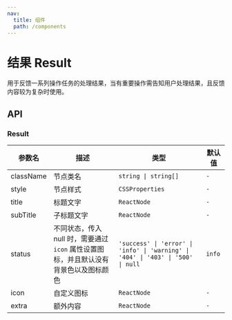 ```yaml
---
nav:
  title: 组件
  path: /components
---
```


# 结果 Result

用于反馈一系列操作任务的处理结果，当有重要操作需告知用户处理结果，且反馈内容较为复杂时使用。

## API

### Result

|参数名|描述|类型|默认值|
|---|---|---|---|
|className|节点类名|`string \| string[]`|`-`|
|style|节点样式|`CSSProperties`|`-`|
|title|标题文字|`ReactNode`|`-`|
|subTitle|子标题文字|`ReactNode`|`-`|
|status|不同状态，传入 null 时，需要通过 `icon` 属性设置图标，并且默认没有背景色以及图标颜色|`'success' \| 'error' \| 'info' \| 'warning' \| '404' \| '403' \| '500' \| null`|`info`|
|icon|自定义图标|`ReactNode`|`-`|
|extra|额外内容|`ReactNode`|`-`|
